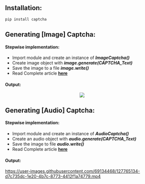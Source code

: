 ## Installation: 
```python
pip install captcha
```
## Generating [**Image**] Captcha: 
#### Stepwise implementation:
- Import module and create an instance of ***ImageCaptcha()***
- Create image object with ***image.generate(CAPTCHA_Text)***
- Save the image to a file ***image.write()***
- Read Complete article [**here**](https://www.geeksforgeeks.org/generate-captcha-using-python/)

#### Output:
<p align="center"><img src="https://user-images.githubusercontent.com/69134468/127764990-c86c17d8-b5be-4bd1-853a-a1b3098f19bb.png"></p>


## Generating [**Audio**] Captcha:
#### Stepwise implementation:
- Import module and create an instance of ***AudioCaptcha()***
- Create an audio object with ***audio.generate(CAPTCHA_Text)***
- Save the image to file ***audio.write()***
- Read Complete article [**here**](https://www.geeksforgeeks.org/generate-captcha-using-python/)

#### Output:
https://user-images.githubusercontent.com/69134468/127765134-d7c735dc-1e20-4b7c-8773-4412f1a74779.mp4
